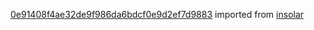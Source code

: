 [0e91408f4ae32de9f986da6bdcf0e9d2ef7d9883](https://github.com/insolar/insolar/commit/0e91408f4ae32de9f986da6bdcf0e9d2ef7d9883) imported from [insolar](https://github.com/insolar/insolar)
